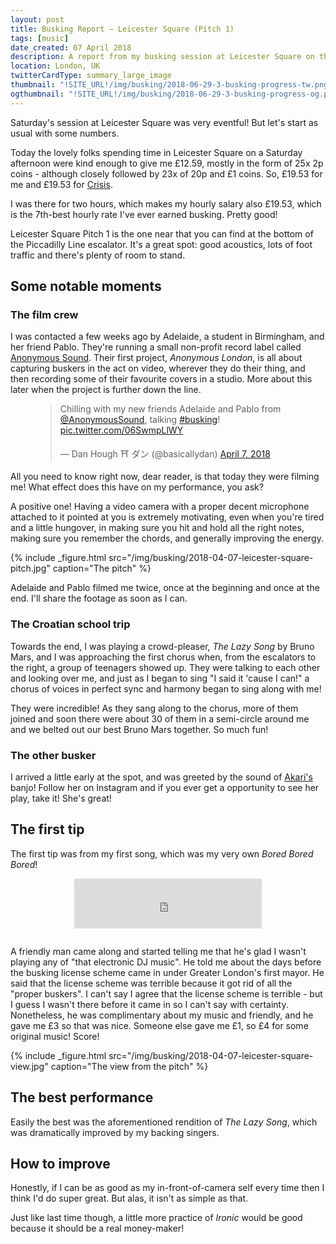 ```yaml
---
layout: post
title: Busking Report – Leicester Square (Pitch 1)
tags: [music]
date_created: 07 April 2018
description: A report from my busking session at Leicester Square on the 7th of April 2018!
location: London, UK
twitterCardType: summary_large_image
thumbnail: "!SITE_URL!/img/busking/2018-06-29-3-busking-progress-tw.png"
ogthumbnail: "!SITE_URL!/img/busking/2018-06-29-3-busking-progress-og.png"
---
```


Saturday's session at Leicester Square was very eventful! But let's start as usual with some numbers.

Today the lovely folks spending time in Leicester Square on a Saturday afternoon were kind enough to give me £12.59, mostly in the form of 25x 2p coins - although closely followed by 23x of 20p and £1 coins. So, £19.53 for me and £19.53 for [Crisis](https://www.crisis.org.uk/).

I was there for two hours, which makes my hourly salary also £19.53, which is the 7th-best hourly rate I've ever earned busking. Pretty good!

Leicester Square Pitch 1 is the one near that you can find at the bottom of the Piccadilly Line escalator. It's a great spot: good acoustics, lots of foot traffic and there's plenty of room to stand.

## Some notable moments

### The film crew

I was contacted a few weeks ago by Adelaide, a student in Birmingham, and her friend Pablo. They're running a small non-profit record label called [Anonymous Sound](https://twitter.com/anonymoussound). Their first project, _Anonymous London_, is all about capturing buskers in the act on video, wherever they do their thing, and then recording some of their favourite covers in a studio. More about this later when the project is further down the line.

<figure class="center">
	<blockquote class="twitter-tweet tw-align-center" data-lang="en"><p lang="en" dir="ltr">Chilling with my new friends Adelaide and Pablo from <a href="https://twitter.com/AnonymousSound?ref_src=twsrc%5Etfw">@AnonymousSound</a>, talking <a href="https://twitter.com/hashtag/busking?src=hash&amp;ref_src=twsrc%5Etfw">#busking</a>! <a href="https://t.co/06SwmpLlWY">pic.twitter.com/06SwmpLlWY</a></p>&mdash; Dan Hough ⛩ ダン (@basicallydan) <a href="https://twitter.com/basicallydan/status/982672304189603840?ref_src=twsrc%5Etfw">April 7, 2018</a></blockquote>
	<script async src="https://platform.twitter.com/widgets.js" charset="utf-8"></script>
</figure>

All you need to know right now, dear reader, is that today they were filming me! What effect does this have on my performance, you ask?

A positive one! Having a video camera with a proper decent microphone attached to it pointed at you is extremely motivating, even when you're tired and a little hungover, in making sure you hit and hold all the right notes, making sure you remember the chords, and generally improving the energy.

{% include _figure.html src="/img/busking/2018-04-07-leicester-square-pitch.jpg" caption="The pitch" %}

Adelaide and Pablo filmed me twice, once at the beginning and once at the end. I'll share the footage as soon as I can.

### The Croatian school trip

Towards the end, I was playing a crowd-pleaser, _The Lazy Song_ by Bruno Mars, and I was approaching the first chorus when, from the escalators to the right, a group of teenagers showed up. They were talking to each other and looking over me, and just as I began to sing "I said it 'cause I can!" a chorus of voices in perfect sync and harmony began to sing along with me!

They were incredible! As they sang along to the chorus, more of them joined and soon there were about 30 of them in a semi-circle around me and we belted out our best Bruno Mars together. So much fun!

### The other busker

I arrived a little early at the spot, and was greeted by the sound of [Akari's](https://www.instagram.com/akarilele/) banjo! Follow her on Instagram and if you ever get a opportunity to see her play, take it! She's great!

## The first tip

The first tip was from my first song, which was my very own _Bored Bored Bored_!

<div style="text-align: center;padding-bottom:1em">
	<iframe src="https://open.spotify.com/embed?uri=spotify:track:19aM7WJ5aTgKVQxLnZcTZT" width="300" height="80" frameborder="0" allowtransparency="true"></iframe>
</div>

A friendly man came along and started telling me that he's glad I wasn't playing any of "that electronic DJ music". He told me about the days before the busking license scheme came in under Greater London's first mayor. He said that the license scheme was terrible because it got rid of all the "proper buskers". I can't say I agree that the license scheme is terrible - but I guess I wasn't there before it came in so I can't say with certainty. Nonetheless, he was complimentary about my music and friendly, and he gave me £3 so that was nice. Someone else gave me £1, so £4 for some original music! Score!

{% include _figure.html src="/img/busking/2018-04-07-leicester-square-view.jpg" caption="The view from the pitch" %}

## The best performance

Easily the best was the aforementioned rendition of _The Lazy Song_, which was dramatically improved by my backing singers.

## How to improve

Honestly, if I can be as good as my in-front-of-camera self every time then I think I'd do super great. But alas, it isn't as simple as that.

Just like last time though, a little more practice of _Ironic_ would be good because it should be a real money-maker!